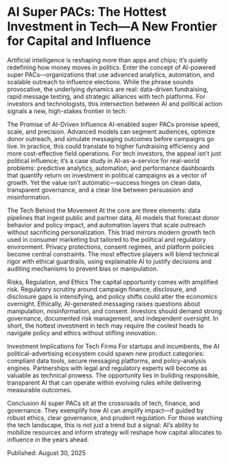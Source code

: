 # AI Super PACs: The Hottest Investment in Tech—A New Frontier for Capital and Influence

Artificial intelligence is reshaping more than apps and chips; it’s quietly redefining how money moves in politics. Enter the concept of AI-powered super PACs—organizations that use advanced analytics, automation, and scalable outreach to influence elections. While the phrase sounds provocative, the underlying dynamics are real: data-driven fundraising, rapid message testing, and strategic alliances with tech platforms. For investors and technologists, this intersection between AI and political action signals a new, high-stakes frontier in tech.

The Promise of AI-Driven Influence
AI-enabled super PACs promise speed, scale, and precision. Advanced models can segment audiences, optimize donor outreach, and simulate messaging outcomes before campaigns go live. In practice, this could translate to higher fundraising efficiency and more cost-effective field operations. For tech investors, the appeal isn’t just political influence; it’s a case study in AI-as-a-service for real-world problems: predictive analytics, automation, and performance dashboards that quantify return on investment in political campaigns as a vector of growth. Yet the value isn’t automatic—success hinges on clean data, transparent governance, and a clear line between persuasion and misinformation.

The Tech Behind the Movement
At the core are three elements: data pipelines that ingest public and partner data, AI models that forecast donor behavior and policy impact, and automation layers that scale outreach without sacrificing personalization. This triad mirrors modern growth tech used in consumer marketing but tailored to the political and regulatory environment. Privacy protections, consent regimes, and platform policies become central constraints. The most effective players will blend technical rigor with ethical guardrails, using explainable AI to justify decisions and auditing mechanisms to prevent bias or manipulation.

Risks, Regulation, and Ethics
The capital opportunity comes with amplified risk. Regulatory scrutiny around campaign finance, disclosure, and disclosure gaps is intensifying, and policy shifts could alter the economics overnight. Ethically, AI-generated messaging raises questions about manipulation, misinformation, and consent. Investors should demand strong governance, documented risk management, and independent oversight. In short, the hottest investment in tech may require the coolest heads to navigate policy and ethics without stifling innovation.

Investment Implications for Tech Firms
For startups and incumbents, the AI political-advertising ecosystem could spawn new product categories: compliant data tools, secure messaging platforms, and policy-analysis engines. Partnerships with legal and regulatory experts will become as valuable as technical prowess. The opportunity lies in building responsible, transparent AI that can operate within evolving rules while delivering measurable outcomes.

Conclusion
AI super PACs sit at the crossroads of tech, finance, and governance. They exemplify how AI can amplify impact—if guided by robust ethics, clear governance, and prudent regulation. For those watching the tech landscape, this is not just a trend but a signal: AI’s ability to mobilize resources and inform strategy will reshape how capital allocates to influence in the years ahead.

Published: August 30, 2025
